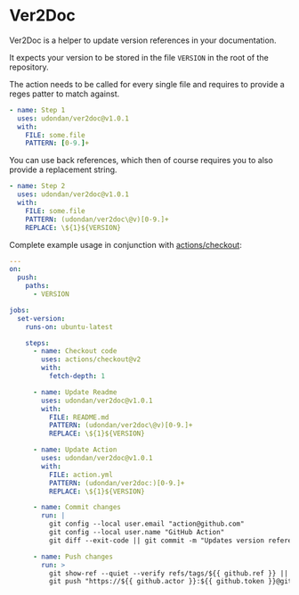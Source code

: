 # Ver2Doc

Ver2Doc is a helper to update version references in your documentation.

It expects your version to be stored in the file `VERSION` in the root of the repository.

The action needs to be called for every single file and requires to provide a reges patter to match against.

```yaml
- name: Step 1
  uses: udondan/ver2doc@v1.0.1
  with:
    FILE: some.file
    PATTERN: [0-9.]+
```

You can use back references, which then of course requires you to also provide a replacement string.

```yaml
- name: Step 2
  uses: udondan/ver2doc@v1.0.1
  with:
    FILE: some.file
    PATTERN: (udondan/ver2doc\@v)[0-9.]+
    REPLACE: \${1}${VERSION}
```

Complete example usage in conjunction with [actions/checkout](https://github.com/marketplace/actions/checkout):

```yaml
---
on:
  push:
    paths:
      - VERSION

jobs:
  set-version:
    runs-on: ubuntu-latest

    steps:
      - name: Checkout code
        uses: actions/checkout@v2
        with:
          fetch-depth: 1

      - name: Update Readme
        uses: udondan/ver2doc@v1.0.1
        with:
          FILE: README.md
          PATTERN: (udondan/ver2doc\@v)[0-9.]+
          REPLACE: \${1}${VERSION}

      - name: Update Action
        uses: udondan/ver2doc@v1.0.1
        with:
          FILE: action.yml
          PATTERN: (udondan/ver2doc:)[0-9.]+
          REPLACE: \${1}${VERSION}

      - name: Commit changes
        run: |
          git config --local user.email "action@github.com"
          git config --local user.name "GitHub Action"
          git diff --exit-code || git commit -m "Updates version references" -a

      - name: Push changes
        run: >
          git show-ref --quiet --verify refs/tags/${{ github.ref }} ||
          git push "https://${{ github.actor }}:${{ github.token }}@github.com/${{ github.repository }}.git" HEAD:${{ github.ref }}
```

